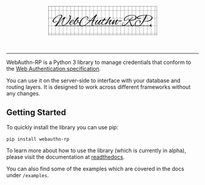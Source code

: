 <p align="center">
<img src="https://github.com/enceladus-rex/webauthn-rp/raw/master/docs/source/_static/webauthn-rp-logo.png" />
</p>
<br />
<hr />

WebAuthn-RP is a Python 3 library to manage credentials that conform to the 
[Web Authentication specification](https://www.w3.org/TR/webauthn/).

You can use it on the server-side to interface with your database and routing layers. It is 
designed to work across different frameworks without any changes.

## Getting Started

To quickly install the library you can use pip:

```
pip install webauthn-rp
```

To learn more about how to use the library (which is currently in alpha), please visit the documentation at [readthedocs]().

You can also find some of the examples which are covered in the docs under `/examples`.
